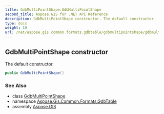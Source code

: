 ```yaml
---
title: GdbMultiPointShape.GdbMultiPointShape
second_title: Aspose.GIS for .NET API Reference
description: GdbMultiPointShape constructor. The default constructor
type: docs
weight: 10
url: /net/aspose.gis.common.formats.gdbtable/gdbmultipointshape/gdbmultipointshape/
---
```

## GdbMultiPointShape constructor

The default constructor.

```csharp
public GdbMultiPointShape()
```

### See Also

* class [GdbMultiPointShape](../)
* namespace [Aspose.Gis.Common.Formats.GdbTable](../../gdbmultipointshape/)
* assembly [Aspose.GIS](../../../)


